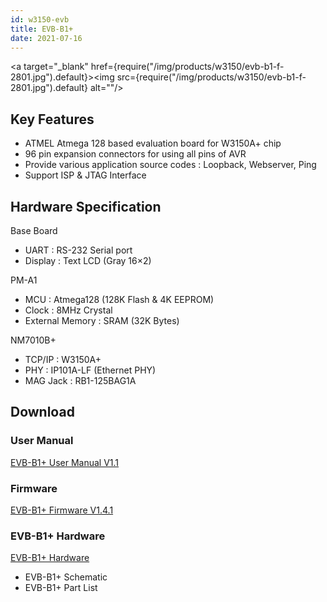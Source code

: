 ```yaml
---
id: w3150-evb
title: EVB-B1+
date: 2021-07-16
---
```


<a target="_blank" href={require("/img/products/w3150/evb-b1-f-2801.jpg").default}><img src={require("/img/products/w3150/evb-b1-f-2801.jpg").default} alt=""/></a>

## Key Features

- ATMEL Atmega 128 based evaluation board for W3150A+ chip
- 96 pin expansion connectors for using all pins of AVR
- Provide various application source codes : Loopback, Webserver, Ping
- Support ISP & JTAG Interface

## Hardware Specification

Base Board

- UART : RS-232 Serial port
- Display : Text LCD (Gray 16×2)

PM-A1

- MCU : Atmega128 (128K Flash & 4K EEPROM)
- Clock : 8MHz Crystal
- External Memory : SRAM (32K Bytes)

NM7010B+

- TCP/IP : W3150A+
- PHY : IP101A-LF (Ethernet PHY)
- MAG Jack : RB1-125BAG1A

## Download

### User Manual

<a href="/img/products/w3150/B1__Users_Manual_V1.1_(Eng).pdf" target="_blank">EVB-B1+ User Manual V1.1</a>

### Firmware

<a href="/img/products/w3150/EVBs_B1plusFW_v1.4.1.zip" target="_blank">EVB-B1+ Firmware V1.4.1</a>

### EVB-B1+ Hardware

<a href="/img/products/w3150/EVB_B1_plus_hw.zip" target="_blank">EVB-B1+ Hardware</a>

- EVB-B1+ Schematic
- EVB-B1+ Part List